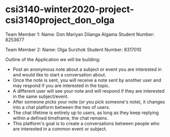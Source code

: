 # csi3140-winter2020-project-csi3140project_don_olga

Team Member 1:
Name: Don Mariyan Dilanga Algama
Student Number: 8253677

Team Member 2:
Name: Olga Surzhok
Student Number: 8317010

Outline of the Application we will be building:
 - Post an anonymous note about a subject or event you are interested in and would like to start a conversation about.
 - Once the note is sent, you will receive a note sent by another user and may respond if you are interested in the topic.
 - A different user will see your note and will respond if they are interested in the same subject/event. 
 - After someone picks your note (or you pick someone's note), it changes into a chat platform between the two of users.
 - The chat lifetime is entirely up to users, as long as they keep replying within a defined timeframe, the chat remains.
 - This platform's goal is to create a conversations between people who are interested in a common event or subject.